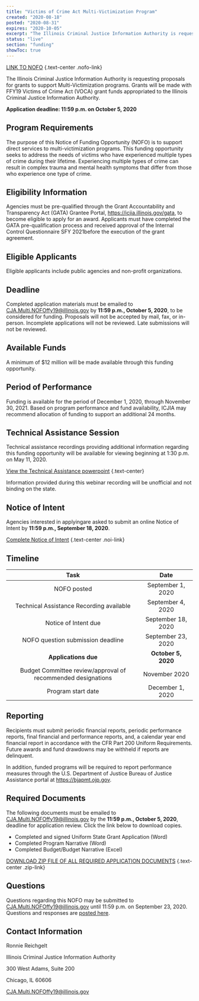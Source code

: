 ```yaml
---
title: "Victims of Crime Act Multi-Victimization Program"
created: "2020-08-18"
posted: "2020-08-31"
expires: "2020-10-05"
excerpt: "The Illinois Criminal Justice Information Authority is requesting proposals for grants to support Multi Victimization programs. Grants will be made with FFY19 Victims of Crime Act (VOCA) grant funds appropriated to the Illinois Criminal Justice Information Authority."
status: "live"
section: "funding"
showToc: true
---
```


[LINK TO NOFO](MultipleVictimizationNOFO.pdf) {.text-center .nofo-link}

The Illinois Criminal Justice Information Authority is requesting proposals for grants to support Multi-Victimization programs. Grants will be made with FFY19 Victims of Crime Act (VOCA) grant funds appropriated to the Illinois Criminal Justice Information Authority. 

**Application deadline:  11:59 p.m. on October 5, 2020**

## Program Requirements

The purpose of this Notice of Funding Opportunity (NOFO) is to support direct services to multi-victimization programs. This funding opportunity seeks to address the needs of victims who have experienced multiple types of crime during their lifetime. Experiencing multiple types of crime can result in complex trauma and mental health symptoms that differ from those who experience one type of crime.

## Eligibility Information

Agencies must be pre-qualified through the Grant Accountability and Transparency Act (GATA) Grantee Portal, https://icjia.illinois.gov/gata, to become eligible to apply for an award.  Applicants must have completed the GATA pre-qualification process and received approval of the Internal Control Questionnaire SFY 2021before the execution of the grant agreement. 

## Eligible Applicants
Eligible applicants include public agencies and non-profit organizations.

## Deadline

Completed application materials must be emailed to CJA.Multi.NOFOffy19@illinois.gov by **11:59 p.m., October 5, 2020**, to be considered for funding. Proposals will not be accepted by mail, fax, or in-person. Incomplete applications will not be reviewed. Late submissions will not be reviewed.

## Available Funds

A minimum of $12 million will be made available through this funding opportunity.  

## Period of Performance

Funding is available for the period of December 1, 2020, through November 30, 2021. Based on program performance and fund availability, ICJIA may recommend allocation of funding to support an additional 24 months.  

## Technical Assistance Session

Technical assistance recordings providing additional information regarding this funding opportunity will be available for viewing beginning at 1:30 p.m. on May 11, 2020.

<!-- [View the Technical Assistance Webinar Recording](https://youtu.be/Q_xsx0JmWJ0) {.text-center .ta-link} -->

[View the Technical Assistance powerpoint](MultiVictimizationNOFOSeptember2020.pdf) {.text-center}

Information provided during this webinar recording will be unofficial and not binding on the state.

## Notice of Intent

Agencies interested in applyingare asked to submit an online Notice of Intent by **11:59 p.m., September 18, 2020**.

[Complete Notice of Intent](https://icjia.az1.qualtrics.com/jfe/form/SV_5BGGflmRFSd3goJ) {.text-center .noi-link}

## Timeline

|                           **Task**                        |      **Date**      |
| :-------------------------------------------------------: | :----------------: |
|                         NOFO posted                       |   September 1, 2020|
|             Technical Assistance Recording available      |   September 4, 2020|
|                      Notice of Intent due                 |  September 18, 2020|
|                 NOFO question submission deadline   		  |  September 23, 2020|
|                     **Applications due**                  | **October 5, 2020**|
|Budget Committee review/approval of recommended designations|   November 2020   | 
|                      Program start date                   |   December 1, 2020 |         

## Reporting

Recipients must submit periodic financial reports, periodic performance reports, final financial and performance reports, and, a calendar year end financial report in accordance with the CFR Part 200 Uniform Requirements. Future awards and fund drawdowns may be withheld if reports are delinquent.

In addition, funded programs will be required to report performance measures through the U.S. Department of Justice Bureau of Justice Assistance portal at https://bjapmt.ojp.gov.

## Required Documents

The following documents must be emailed to CJA.Multi.NOFOffy19@illinois.gov by the **11:59 p.m., October 5, 2020**, deadline for application review. Click the link below to download copies.

- Completed and signed Uniform State Grant Application (Word)
- Completed Program Narrative (Word)
- Completed Budget/Budget Narrative (Excel)

[DOWNLOAD ZIP FILE OF ALL REQUIRED APPLICATION DOCUMENTS](FFY19MultiVictimization.zip) {.text-center .zip-link}

## Questions

Questions regarding this NOFO may be submitted to CJA.Multi.NOFOffy19@illinois.gov until 11:59 p.m. on September 23, 2020.  Questions and responses are [posted here](VOCA.Multi.Victim.FAQs.docx).

## Contact Information

Ronnie Reichgelt

Illinois Criminal Justice Information Authority

300 West Adams, Suite 200

Chicago, IL 60606

CJA.Multi.NOFOffy19@illinois.gov 






